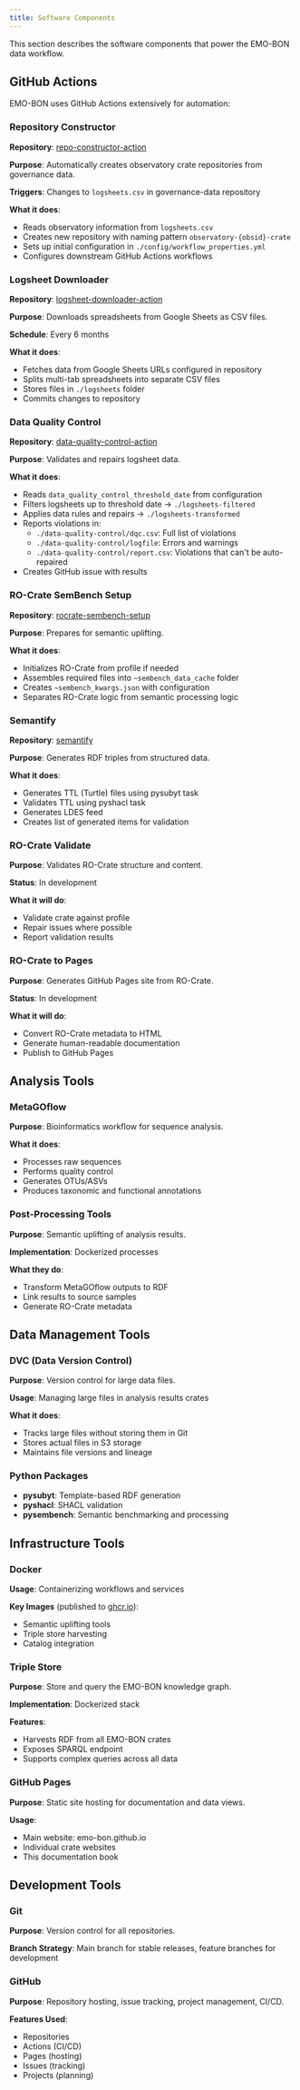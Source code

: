```yaml
---
title: Software Components
---
```


This section describes the software components that power the EMO-BON data workflow.

## GitHub Actions

EMO-BON uses GitHub Actions extensively for automation:

### Repository Constructor

**Repository**: [repo-constructor-action](https://github.com/emo-bon/repo-constructor-action)

**Purpose**: Automatically creates observatory crate repositories from governance data.

**Triggers**: Changes to `logsheets.csv` in governance-data repository

**What it does**:
- Reads observatory information from `logsheets.csv`
- Creates new repository with naming pattern `observatory-{obsid}-crate`
- Sets up initial configuration in `./config/workflow_properties.yml`
- Configures downstream GitHub Actions workflows

### Logsheet Downloader

**Repository**: [logsheet-downloader-action](https://github.com/emo-bon/logsheet-downloader-action)

**Purpose**: Downloads spreadsheets from Google Sheets as CSV files.

**Schedule**: Every 6 months

**What it does**:
- Fetches data from Google Sheets URLs configured in repository
- Splits multi-tab spreadsheets into separate CSV files
- Stores files in `./logsheets` folder
- Commits changes to repository

### Data Quality Control

**Repository**: [data-quality-control-action](https://github.com/emo-bon/data-quality-control-action)

**Purpose**: Validates and repairs logsheet data.

**What it does**:
- Reads `data_quality_control_threshold_date` from configuration
- Filters logsheets up to threshold date → `./logsheets-filtered`
- Applies data rules and repairs → `./logsheets-transformed`
- Reports violations in:
  - `./data-quality-control/dqc.csv`: Full list of violations
  - `./data-quality-control/logfile`: Errors and warnings
  - `./data-quality-control/report.csv`: Violations that can't be auto-repaired
- Creates GitHub issue with results

### RO-Crate SemBench Setup

**Repository**: [rocrate-sembench-setup](https://github.com/vliz-be-opsci/rocrate-sembench-setup)

**Purpose**: Prepares for semantic uplifting.

**What it does**:
- Initializes RO-Crate from profile if needed
- Assembles required files into `~sembench_data_cache` folder
- Creates `~sembench_kwargs.json` with configuration
- Separates RO-Crate logic from semantic processing logic

### Semantify

**Repository**: [semantify](https://github.com/vliz-be-opsci/semantify)

**Purpose**: Generates RDF triples from structured data.

**What it does**:
- Generates TTL (Turtle) files using pysubyt task
- Validates TTL using pyshacl task
- Generates LDES feed
- Creates list of generated items for validation

### RO-Crate Validate

**Purpose**: Validates RO-Crate structure and content.

**Status**: In development

**What it will do**:
- Validate crate against profile
- Repair issues where possible
- Report validation results

### RO-Crate to Pages

**Purpose**: Generates GitHub Pages site from RO-Crate.

**Status**: In development

**What it will do**:
- Convert RO-Crate metadata to HTML
- Generate human-readable documentation
- Publish to GitHub Pages

## Analysis Tools

### MetaGOflow

**Purpose**: Bioinformatics workflow for sequence analysis.

**What it does**:
- Processes raw sequences
- Performs quality control
- Generates OTUs/ASVs
- Produces taxonomic and functional annotations

### Post-Processing Tools

**Purpose**: Semantic uplifting of analysis results.

**Implementation**: Dockerized processes

**What they do**:
- Transform MetaGOflow outputs to RDF
- Link results to source samples
- Generate RO-Crate metadata

## Data Management Tools

### DVC (Data Version Control)

**Purpose**: Version control for large data files.

**Usage**: Managing large files in analysis results crates

**What it does**:
- Tracks large files without storing them in Git
- Stores actual files in S3 storage
- Maintains file versions and lineage

### Python Packages

- **pysubyt**: Template-based RDF generation
- **pyshacl**: SHACL validation
- **pysembench**: Semantic benchmarking and processing

## Infrastructure Tools

### Docker

**Usage**: Containerizing workflows and services

**Key Images** (published to [ghcr.io](https://github.com/orgs/emo-bon/packages)):
- Semantic uplifting tools
- Triple store harvesting
- Catalog integration

### Triple Store

**Purpose**: Store and query the EMO-BON knowledge graph.

**Implementation**: Dockerized stack

**Features**:
- Harvests RDF from all EMO-BON crates
- Exposes SPARQL endpoint
- Supports complex queries across all data

### GitHub Pages

**Purpose**: Static site hosting for documentation and data views.

**Usage**:
- Main website: emo-bon.github.io
- Individual crate websites
- This documentation book

## Development Tools

### Git

**Purpose**: Version control for all repositories.

**Branch Strategy**: Main branch for stable releases, feature branches for development

### GitHub

**Purpose**: Repository hosting, issue tracking, project management, CI/CD.

**Features Used**:
- Repositories
- Actions (CI/CD)
- Pages (hosting)
- Issues (tracking)
- Projects (planning)
